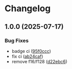 # Changelog

## 1.0.0 (2025-07-17)


### Bug Fixes

* badge ci ([95f0ccc](https://github.com/4t145/bincode-ts/commit/95f0ccc56025dd1f59d6495b9ee72f0cf5b9083a))
* fix ci ([ab24caf](https://github.com/4t145/bincode-ts/commit/ab24caffba19aeb606a5495b3b86eac1b71776e3))
* remove f16/f128 ([d22ebc6](https://github.com/4t145/bincode-ts/commit/d22ebc68b52e01913407c5bed737dad51ccac236))

